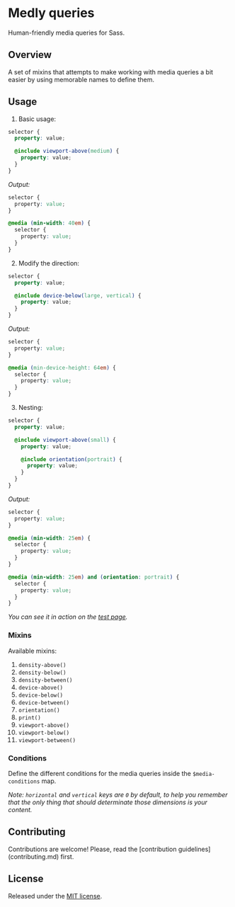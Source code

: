 # Medly queries

Human-friendly media queries for Sass.

## Overview

A set of mixins that attempts to make working with media queries a bit easier
by using memorable names to define them.

## Usage

1. Basic usage:

  ```scss
  selector {
    property: value;

    @include viewport-above(medium) {
      property: value;
    }
  }
  ```

  *Output:*

  ```css
  selector {
    property: value;
  }

  @media (min-width: 40em) {
    selector {
      property: value;
    }
  }
  ```

2. Modify the direction:

  ```scss
  selector {
    property: value;

    @include device-below(large, vertical) {
      property: value;
    }
  }
  ```

  *Output:*

  ```css
  selector {
    property: value;
  }

  @media (min-device-height: 64em) {
    selector {
      property: value;
    }
  }
  ```

3. Nesting:

  ```scss
  selector {
    property: value;

    @include viewport-above(small) {
      property: value;

      @include orientation(portrait) {
        property: value;
      }
    }
  }
  ```

  *Output:*

  ```css
  selector {
    property: value;
  }

  @media (min-width: 25em) {
    selector {
      property: value;
    }
  }

  @media (min-width: 25em) and (orientation: portrait) {
    selector {
      property: value;
    }
  }
  ```

*You can see it in action on the
[test page](https://battaglr.github.io/medly-queries/test/test.html).*

### Mixins

Available mixins:

1. `density-above()`
2. `density-below()`
3. `density-between()`
4. `device-above()`
5. `device-below()`
6. `device-between()`
7. `orientation()`
8. `print()`
9. `viewport-above()`
10. `viewport-below()`
11. `viewport-between()`

### Conditions

Define the different conditions for the media queries inside the
`$media-conditions` map.

*Note: `horizontal` and `vertical` keys are `0` by default, to help you
remember that the only thing that should determinate those dimensions is your
content.*

## Contributing

Contributions are welcome! Please, read the [contribution guidelines]
(contributing.md) first.

## License

Released under the [MIT license](license.txt).
